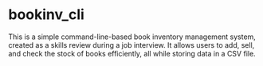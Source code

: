 # bookinv_cli
This is a simple command-line-based book inventory management system, created as a skills review during a job interview. It allows users to add, sell, and check the stock of books efficiently, all while storing data in a CSV file.
